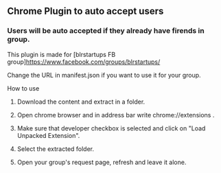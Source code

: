 ## Chrome Plugin to auto accept users
### Users will be auto accepted if they already have firends in group.

This plugin is made for [blrstartups FB group]https://www.facebook.com/groups/blrstartups/

Change the URL in manifest.json if you want to use it for your group.

How to use

1. Download the content and extract in a folder.

2. Open chrome browser and in address bar write chrome://extensions .

3. Make sure that developer checkbox is selected and click on "Load Unpacked Extension".

4. Select the extracted folder.

5. Open your group's request page, refresh and leave it alone.